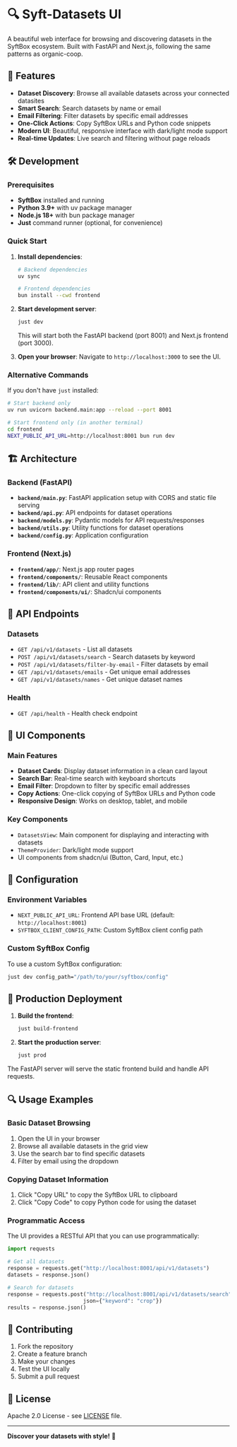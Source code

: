 # 🔍 Syft-Datasets UI

A beautiful web interface for browsing and discovering datasets in the SyftBox ecosystem. Built with FastAPI and Next.js, following the same patterns as organic-coop.

## 🚀 Features

- **Dataset Discovery**: Browse all available datasets across your connected datasites
- **Smart Search**: Search datasets by name or email
- **Email Filtering**: Filter datasets by specific email addresses
- **One-Click Actions**: Copy SyftBox URLs and Python code snippets
- **Modern UI**: Beautiful, responsive interface with dark/light mode support
- **Real-time Updates**: Live search and filtering without page reloads

## 🛠️ Development

### Prerequisites

- **SyftBox** installed and running
- **Python 3.9+** with uv package manager
- **Node.js 18+** with bun package manager
- **Just** command runner (optional, for convenience)

### Quick Start

1. **Install dependencies**:
   ```bash
   # Backend dependencies
   uv sync
   
   # Frontend dependencies
   bun install --cwd frontend
   ```

2. **Start development server**:
   ```bash
   just dev
   ```
   
   This will start both the FastAPI backend (port 8001) and Next.js frontend (port 3000).

3. **Open your browser**:
   Navigate to `http://localhost:3000` to see the UI.

### Alternative Commands

If you don't have `just` installed:

```bash
# Start backend only
uv run uvicorn backend.main:app --reload --port 8001

# Start frontend only (in another terminal)
cd frontend
NEXT_PUBLIC_API_URL=http://localhost:8001 bun run dev
```

## 🏗️ Architecture

### Backend (FastAPI)

- **`backend/main.py`**: FastAPI application setup with CORS and static file serving
- **`backend/api.py`**: API endpoints for dataset operations
- **`backend/models.py`**: Pydantic models for API requests/responses
- **`backend/utils.py`**: Utility functions for dataset operations
- **`backend/config.py`**: Application configuration

### Frontend (Next.js)

- **`frontend/app/`**: Next.js app router pages
- **`frontend/components/`**: Reusable React components
- **`frontend/lib/`**: API client and utility functions
- **`frontend/components/ui/`**: Shadcn/ui components

## 📡 API Endpoints

### Datasets

- `GET /api/v1/datasets` - List all datasets
- `POST /api/v1/datasets/search` - Search datasets by keyword
- `POST /api/v1/datasets/filter-by-email` - Filter datasets by email
- `GET /api/v1/datasets/emails` - Get unique email addresses
- `GET /api/v1/datasets/names` - Get unique dataset names

### Health

- `GET /api/health` - Health check endpoint

## 🎨 UI Components

### Main Features

- **Dataset Cards**: Display dataset information in a clean card layout
- **Search Bar**: Real-time search with keyboard shortcuts
- **Email Filter**: Dropdown to filter by specific email addresses
- **Copy Actions**: One-click copying of SyftBox URLs and Python code
- **Responsive Design**: Works on desktop, tablet, and mobile

### Key Components

- `DatasetsView`: Main component for displaying and interacting with datasets
- `ThemeProvider`: Dark/light mode support
- UI components from shadcn/ui (Button, Card, Input, etc.)

## 🔧 Configuration

### Environment Variables

- `NEXT_PUBLIC_API_URL`: Frontend API base URL (default: `http://localhost:8001`)
- `SYFTBOX_CLIENT_CONFIG_PATH`: Custom SyftBox client config path

### Custom SyftBox Config

To use a custom SyftBox configuration:

```bash
just dev config_path="/path/to/your/syftbox/config"
```

## 🚀 Production Deployment

1. **Build the frontend**:
   ```bash
   just build-frontend
   ```

2. **Start the production server**:
   ```bash
   just prod
   ```

The FastAPI server will serve the static frontend build and handle API requests.

## 🔍 Usage Examples

### Basic Dataset Browsing

1. Open the UI in your browser
2. Browse all available datasets in the grid view
3. Use the search bar to find specific datasets
4. Filter by email using the dropdown

### Copying Dataset Information

1. Click "Copy URL" to copy the SyftBox URL to clipboard
2. Click "Copy Code" to copy Python code for using the dataset

### Programmatic Access

The UI provides a RESTful API that you can use programmatically:

```python
import requests

# Get all datasets
response = requests.get("http://localhost:8001/api/v1/datasets")
datasets = response.json()

# Search for datasets
response = requests.post("http://localhost:8001/api/v1/datasets/search", 
                        json={"keyword": "crop"})
results = response.json()
```

## 🤝 Contributing

1. Fork the repository
2. Create a feature branch
3. Make your changes
4. Test the UI locally
5. Submit a pull request

## 📄 License

Apache 2.0 License - see [LICENSE](LICENSE) file.

---

**Discover your datasets with style!** 🎨 